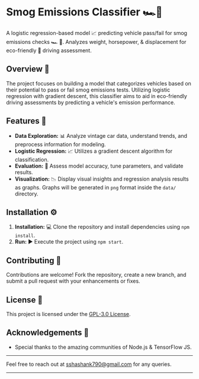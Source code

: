 # Smog Emissions Classifier 🏎️💨

A logistic regression-based model 📈 predicting vehicle pass/fail for smog emissions checks 🏎️ 💨. Analyzes weight, horsepower, & displacement for eco-friendly 🌿 driving assessment.

## Overview 🔭

The project focuses on building a model that categorizes vehicles based on their potential to pass or fail smog emissions tests. Utilizing logistic regression with gradient descent, this classifier aims to aid in eco-friendly driving assessments by predicting a vehicle's emission performance.


## Features 🌟

- **Data Exploration:** 📊 Analyze vintage car data, understand trends, and preprocess information for modeling.
- **Logistic Regression:** 📈 Utilizes a gradient descent algorithm for classification.
- **Evaluation:** 🧪 Assess model accuracy, tune parameters, and validate results.
- **Visualization:** 📉 Display visual insights and regression analysis results as graphs. Graphs will be generated in `png` format inside the `data/` directory.

## Installation ⚙️

1. **Installation:** 💻 Clone the repository and install dependencies using `npm install`.
2. **Run:** ▶️ Execute the project using `npm start`.

## Contributing 🤝

Contributions are welcome! Fork the repository, create a new branch, and submit a pull request with your enhancements or fixes.

## License 📄

This project is licensed under the [GPL-3.0 License](LICENSE).

## Acknowledgements 🙏

- Special thanks to the amazing communities of Node.js & TensorFlow JS.

---

Feel free to reach out at [sshashank790@gmail.com](mailto:sshashank790@gmail.com) for any queries.

---
